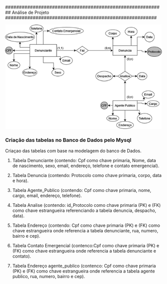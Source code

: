########################################################## Análise de Projeto #######################################################

![Criação da modelagem de banco de dados](..\images\ModelagemdeBancodeDados.png)
### Criação das tabelas no Banco de Dados pelo Mysql

Criaçao das tabelas com base na modelagem do banco de Dados.

1. Tabela Denunciante (contendo: Cpf como chave primaria, Nome, data de nascimento, sexo, email, endereço, telefone e contato emergencial).

2. Tabela Denuncia (contendo: Protocolo como chave primaria, corpo, data e hora).

3. Tabela Agente_Publico (contendo: Cpf como chave primaria, nome, cargo, email, endereço, telefone).

4. Tabela Analise (contendo: id_Protocolo como chave primaria (PK) e (FK) como chave estrangueira referenciando a tabela denuncia, despacho, data).

5. Tabela Endereço (contendo: Cpf como chave primaria (PK) e (FK) como chave  estrangueira onde referencia a tabela denunciante, rua, numero, bairro e cep).

6. Tabela Contato Emergencial (contenco:Cpf como chave primaria (PK) e (FK) como chave  estrangueira onde referencia a tabela denunciante e contato).

7. Tabela Endereço agente_publico (contenco: Cpf como chave primaria (PK) e (FK) como chave estrangueira onde referencia a tabela agente publico, rua, numero, bairro e cep).






